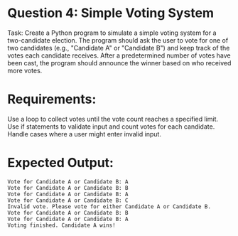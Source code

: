 # Question 4: Simple Voting System
Task: Create a Python program to simulate a simple voting system for a two-candidate election. The program should ask the user to vote for one of two candidates (e.g., "Candidate A" or "Candidate B") and keep track of the votes each candidate receives. After a predetermined number of votes have been cast, the program should announce the winner based on who received more votes.

# Requirements:

Use a loop to collect votes until the vote count reaches a specified limit.
Use if statements to validate input and count votes for each candidate.
Handle cases where a user might enter invalid input.

# Expected Output:
```
Vote for Candidate A or Candidate B: A
Vote for Candidate A or Candidate B: B
Vote for Candidate A or Candidate B: A
Vote for Candidate A or Candidate B: C
Invalid vote. Please vote for either Candidate A or Candidate B.
Vote for Candidate A or Candidate B: B
Vote for Candidate A or Candidate B: A
Voting finished. Candidate A wins!

```
